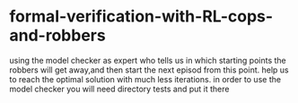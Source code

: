 # formal-verification-with-RL-cops-and-robbers

using the model checker as expert who tells us in which starting points the robbers will get away,and then start the next episod from this point.
help us to reach the optimal solution with much less iterations.
in order to use the model checker you will need directory tests and put it there
